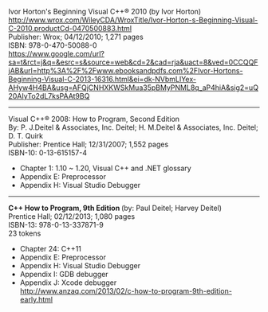 Ivor Horton's Beginning Visual C++® 2010 (by Ivor Horton)
<br>http://www.wrox.com/WileyCDA/WroxTitle/Ivor-Horton-s-Beginning-Visual-C-2010.productCd-0470500883.html
<br>Publisher: Wrox; 04/12/2010; 1,271 pages
<br>ISBN: 978-0-470-50088-0
<br>https://www.google.com/url?sa=t&rct=j&q=&esrc=s&source=web&cd=2&cad=rja&uact=8&ved=0CCQQFjAB&url=http%3A%2F%2Fwww.ebooksandpdfs.com%2FIvor-Hortons-Beginning-Visual-C-2013-16316.html&ei=dk-NVbmLIYex-AHyw4H4BA&usg=AFQjCNHXKWSkMua35pBMyPNML8q_aP4hiA&sig2=uQ20AIyTo2dL7ksPAAt9BQ

<HR>

Visual C++® 2008: How to Program, Second Edition
<br>By: P. J.Deitel & Associates, Inc. Deitel; H. M.Deitel & Associates, Inc. Deitel; D. T. Quirk
<br>Publisher: Prentice Hall; 12/31/2007; 1,552 pages
<br>ISBN-10: 0-13-615157-4
- Chapter 1: 1.10 ~ 1.20, Visual C++ and .NET glossary
- Appendix E: Preprocessor
- Appendix H: Visual Studio Debugger

<HR>

<b>C++ How to Program, 9th Edition </b>(by: Paul Deitel; Harvey Deitel)
<br>Prentice Hall; 02/12/2013; 1,080 pages
<br>ISBN-13: 978-0-13-337871-9
<br>23 tokens
- Chapter 24: C++11
- Appendix E: Preprocessor
- Appendix H: Visual Studio Debugger
- Appendix I: GDB debugger
- Appendix J: Xcode debugger
<br>http://www.anzaq.com/2013/02/c-how-to-program-9th-edition-early.html
